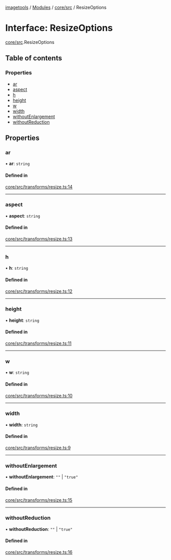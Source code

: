 [imagetools](../README.md) / [Modules](../modules.md) / [core/src](../modules/core_src.md) / ResizeOptions

# Interface: ResizeOptions

[core/src](../modules/core_src.md).ResizeOptions

## Table of contents

### Properties

- [ar](core_src.ResizeOptions.md#ar)
- [aspect](core_src.ResizeOptions.md#aspect)
- [h](core_src.ResizeOptions.md#h)
- [height](core_src.ResizeOptions.md#height)
- [w](core_src.ResizeOptions.md#w)
- [width](core_src.ResizeOptions.md#width)
- [withoutEnlargement](core_src.ResizeOptions.md#withoutEnlargement)
- [withoutReduction](core_src.ResizeOptions.md#withoutReduction)

## Properties

### ar

• **ar**: `string`

#### Defined in

[core/src/transforms/resize.ts:14](https://github.com/JonasKruckenberg/imagetools/blob/a033017/packages/core/src/transforms/resize.ts#L14)

___

### aspect

• **aspect**: `string`

#### Defined in

[core/src/transforms/resize.ts:13](https://github.com/JonasKruckenberg/imagetools/blob/a033017/packages/core/src/transforms/resize.ts#L13)

___

### h

• **h**: `string`

#### Defined in

[core/src/transforms/resize.ts:12](https://github.com/JonasKruckenberg/imagetools/blob/a033017/packages/core/src/transforms/resize.ts#L12)

___

### height

• **height**: `string`

#### Defined in

[core/src/transforms/resize.ts:11](https://github.com/JonasKruckenberg/imagetools/blob/a033017/packages/core/src/transforms/resize.ts#L11)

___

### w

• **w**: `string`

#### Defined in

[core/src/transforms/resize.ts:10](https://github.com/JonasKruckenberg/imagetools/blob/a033017/packages/core/src/transforms/resize.ts#L10)

___

### width

• **width**: `string`

#### Defined in

[core/src/transforms/resize.ts:9](https://github.com/JonasKruckenberg/imagetools/blob/a033017/packages/core/src/transforms/resize.ts#L9)

___

### withoutEnlargement

• **withoutEnlargement**: ``""`` \| ``"true"``

#### Defined in

[core/src/transforms/resize.ts:15](https://github.com/JonasKruckenberg/imagetools/blob/a033017/packages/core/src/transforms/resize.ts#L15)

___

### withoutReduction

• **withoutReduction**: ``""`` \| ``"true"``

#### Defined in

[core/src/transforms/resize.ts:16](https://github.com/JonasKruckenberg/imagetools/blob/a033017/packages/core/src/transforms/resize.ts#L16)